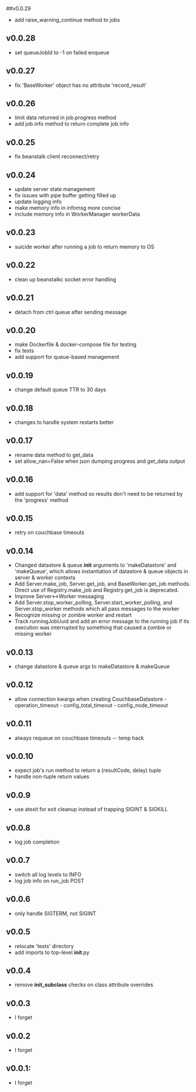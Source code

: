 ##v0.0.29
* add raise_warning_continue method to jobs

## v0.0.28
* set queueJobId to -1 on failed enqueue

## v0.0.27
* fix 'BaseWorker' object has no attribute 'record_result'

## v0.0.26
* limit data returned in job.progress method
* add job.info method to return complete job info

## v0.0.25
* fix beanstalk client reconnect/retry

## v0.0.24
* update server state management
* fix issues with pipe buffer getting filled up
* update logging info
* make memory info in infomsg more concise
* include memory info in WorkerManager workerData

## v0.0.23
* suicide worker after running a job to return memory to OS

## v0.0.22
* clean up beanstalkc socket error handling

## v0.0.21
* detach from ctrl queue after sending message

## v0.0.20
* make Dockerfile & docker-compose file for testing
* fix tests
* add support for queue-based management

## v0.0.19
* change default queue TTR to 30 days

## v0.0.18
* changes to handle system restarts better

## v0.0.17
* rename data method to get_data
* set allow_nan=False when json dumping progress and get_data output

## v0.0.16
* add support for 'data' method so results don't need to be returned
  by the 'progress' method

## v0.0.15
* retry on couchbase timeouts

## v0.0.14
* Changed datastore & queue __init__ arguments to 'makeDatastore' and
  'makeQueue', which allows instantiation of datastore & queue objects
  in server & worker contexts
* Add Server.make_job, Server.get_job, and BaseWorker.get_job methods.
  Direct use of Registry.make_job and Registry.get_job is deprecated.
* Improve Server<->Worker messaging
* Add Server.stop_worker_polling, Server.start_worker_polling, and
  Server.stop_worker methods which all pass messages to the worker
* Recognize missing or zombie worker and restart
* Track runningJobUuid and add an error message to the running job if
  its execution was interrupted by something that caused a zombie or
  missing worker

## v0.0.13
* change datastore & queue args to makeDatastore & makeQueue

## v0.0.12
* allow connection kwargs when creating CouchbaseDatastore
		- operation_timeout
		- config_total_timeout
		- config_node_timeout

## v0.0.11
* always requeue on couchbase timeouts -- temp hack

## v0.0.10
* expect job's run method to return a (resultCode, delay) tuple
* handle non-tuple return values

## v0.0.9
* use atexit for exit cleanup instead of trapping SIGINT & SIGKILL

## v0.0.8
* log job completion

## v0.0.7
* switch all log levels to INFO
* log job info on run_job POST

## v0.0.6
* only handle SIGTERM, not SIGINT

## v0.0.5

* relocate 'tests' directory
* add imports to top-level __init__.py

## v0.0.4

* remove __init_subclass__ checks on class attribute overrides

## v0.0.3

* I forget

## v0.0.2

* I forget

## v0.0.1:

* I forget
